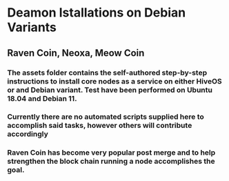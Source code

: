 # Deamon Istallations on Debian Variants
## Raven Coin, Neoxa, Meow Coin

### The assets folder contains the self-authored step-by-step instructions to install core nodes as a service on either HiveOS or and Debian variant. Test have been performed on Ubuntu 18.04 and Debian 11.<br>

### Currently there are no automated scripts supplied here to accomplish said tasks, however others will contribute accordingly<br>

### Raven Coin has become very popular post merge and to help strengthen the block chain running a node accomplishes the goal.
<br>
